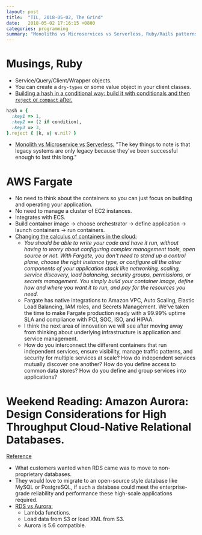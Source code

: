 ```yaml
---
layout: post
title:  "TIL, 2018-05-02, The Grind"
date:   2018-05-02 17:16:15 +0800
categories: programming
summary: "Monoliths vs Microservices vs Serverless, Ruby/Rails patterns, AWS Fargate, Aurora."
---
```


# Musings, Ruby

- Service/Query/Client/Wrapper objects.
- You can create a `dry-types` or some value object in your client classes.
- [Building a hash in a conditional way: build it with conditionals and then `reject` or `compact` after.](https://stackoverflow.com/questions/7328647/building-a-hash-in-a-conditional-way?utm_medium=organic&utm_source=google_rich_qa&utm_campaign=google_rich_qa)

``` ruby
hash = {
  :key1 => 1,
  :key2 => (2 if condition),
  :key3 => 3,
}.reject { |k, v| v.nil? }
```

- [Monolith vs Microservice vs Serverless.](https://hackernoon.com/monolith-vs-microservice-vs-serverless-the-real-winner-the-developer-8aae6042fb48) "The key things to note is that legacy systems are only legacy because they've been successful enough to last this long."

# AWS Fargate

- No need to think about the containers so you can just focus on building and operating your application.
- No need to manage a cluster of EC2 instances.
- Integrates with ECS.
- Build container image → choose orchestrator → define application → launch containers → run containers.
- [Changing the calculus of containers in the cloud:](https://www.allthingsdistributed.com/2018/04/changing-calculus-containers-cloud.html)
  - *You should be able to write your code and have it run, without having to worry about configuring complex management tools, open source or not. With Fargate, you don't need to stand up a control plane, choose the right instance type, or configure all the other components of your application stack like networking, scaling, service discovery, load balancing, security groups, permissions, or secrets management. You simply build your container image, define how and where you want it to run, and pay for the resources you need.*
  - Fargate has native integrations to Amazon VPC, Auto Scaling, Elastic Load Balancing, IAM roles, and Secrets Management. We've taken the time to make Fargate production ready with a 99.99% uptime SLA and compliance with PCI, SOC, ISO, and HIPAA.
  - I think the next area of innovation we will see after moving away from thinking about underlying infrastructure is application and service management.
  - How do you interconnect the different containers that run independent services, ensure visibility, manage traffic patterns, and security for multiple services at scale? How do independent services mutually discover one another? How do you define access to common data stores? How do you define and group services into applications?

# Weekend Reading: Amazon Aurora: Design Considerations for High Throughput Cloud-Native Relational Databases.
[Reference](https://www.allthingsdistributed.com/2017/05/amazon-aurora-design-considerations.html)

- What customers wanted when RDS came was to move to non-proprietary databases.
- They would love to migrate to an open-source style database like MySQL or PostgreSQL, if such a database could meet the enterprise-grade reliability and performance these high-scale applications required.
- [RDS vs Aurora:](https://serverfault.com/questions/721267/aws-rds-mysql-vs-aurora)
  - Lambda functions.
  - Load data from S3 or load XML from S3.
  - Aurora is 5.6 compatible.
